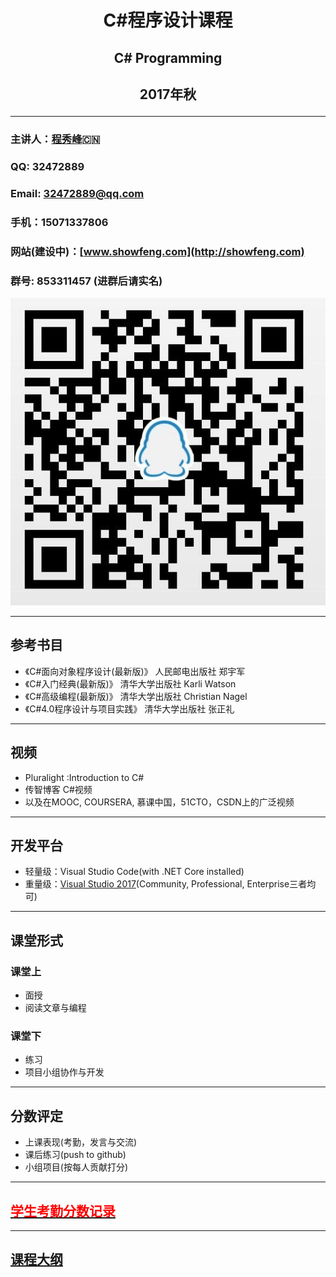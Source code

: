 # <p align ="center">C#程序设计课程</p>
## <p align ="center">C# Programming</p>
## <p align ="center">2017年秋</p>

---

### 主讲人：[程秀峰](http://imd.ccnu.edu.cn/info/1038/2825.htm):cn:
### QQ: 32472889
### Email: 32472889@qq.com
### 手机：15071337806
### 网站(建设中)：[www.showfeng.com](http://showfeng.com)
### 群号: 853311457 (进群后请实名)
![](./CHAPTER01_.NET与开发工具介绍及试用/img/21.jpg)

---

## 参考书目

- 《C#面向对象程序设计(最新版)》  人民邮电出版社  郑宇军
- 《C#入门经典(最新版)》    清华大学出版社   Karli Watson
- 《C#高级编程(最新版)》 清华大学出版社 Christian Nagel
- 《C#4.0程序设计与项目实践》 清华大学出版社 张正礼

---
## 视频
- Pluralight :Introduction to C#
- 传智博客 C#视频         
- 以及在MOOC, COURSERA, 慕课中国，51CTO，CSDN上的广泛视频

---
## 开发平台
- 轻量级：Visual Studio Code(with .NET Core installed)
- 重量级：[Visual Studio 2017](https://www.visualstudio.com/zh-hans/vs/)(Community, Professional, Enterprise三者均可)

---
## 课堂形式
### 课堂上
- 面授
- 阅读文章与编程
### 课堂下
- 练习
- 项目小组协作与开发

---
## 分数评定
- 上课表现(考勤，发言与交流)
- 课后练习(push to github)
- 小组项目(按每人贡献打分)

---

## [<font color = red>学生考勤分数记录</font>](./SCORE.MD)

----
## [课程大纲](./OUTLINE.MD)

